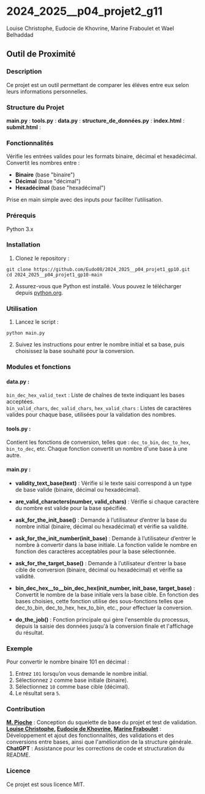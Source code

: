 # 2024_2025__p04_projet2_g11 
Louise Christophe, Eudocie de Khovrine, Marine Fraboulet et Wael Belhaddad

## Outil de Proximité


### Description  
Ce projet est un outil permettant de comparer les éléves entre eux selon leurs informations personnelles. 


### Structure du Projet
**main.py** :
**tools.py** :
**data.py** :
**structure_de_données.py** : 
**index.html** :
**submit.html** :


### Fonctionnalités
Vérifie les entrées valides pour les formats binaire, décimal et hexadécimal.
Convertit les nombres entre :  
- **Binaire** (base "binaire")  
- **Décimal** (base "décimal")  
- **Hexadécimal** (base "hexadécimal")
  
Prise en main simple avec des inputs pour faciliter l’utilisation.


### Prérequis
Python 3.x


### Installation
1. Clonez le repository :   
```
git clone https://github.com/Eudo08/2024_2025__p04_projet1_gp10.git  
cd 2024_2025__p04_projet1_gp10-main
```
2. Assurez-vous que Python est installé. Vous pouvez le télécharger depuis [python.org](python.org).


### Utilisation
1. Lancez le script :  
```
python main.py
```
2. Suivez les instructions pour entrer le nombre initial et sa base, puis choisissez la base souhaité pour la conversion.


### Modules et fonctions
#### data.py :
``bin_dec_hex_valid_text`` : Liste de chaînes de texte indiquant les bases acceptées.  
``bin_valid_chars``, ``dec_valid_chars``, ``hex_valid_chars`` : Listes de caractères valides pour chaque base, utilisées pour la validation des nombres.  
#### tools.py :
Contient les fonctions de conversion, telles que :
``dec_to_bin``, ``dec_to_hex``, ``bin_to_dec``, etc.
Chaque fonction convertit un nombre d'une base à une autre.  
#### main.py :
- **validity_text_base(text)** : Vérifie si le texte saisi correspond à un type de base valide (binaire, décimal ou hexadécimal).

- **are_valid_characters(number, valid_chars)** : Vérifie si chaque caractère du nombre est valide pour la base spécifiée.

- **ask_for_the_init_base()** : Demande à l’utilisateur d’entrer la base du nombre initial (binaire, décimal ou hexadécimal) et vérifie sa validité.

- **ask_for_the_init_number(init_base)** : Demande à l’utilisateur d’entrer le nombre à convertir dans la base initiale. La fonction valide le nombre en fonction des caractères acceptables pour la base sélectionnée.

- **ask_for_the_target_base()** : Demande à l’utilisateur d’entrer la base cible de conversion (binaire, décimal ou hexadécimal) et vérifie sa validité.

- **bin_dec_hex__to__bin_dec_hex(init_number, init_base, target_base)** : Convertit le nombre de la base initiale vers la base cible. En fonction des bases choisies, cette fonction utilise des sous-fonctions telles que dec_to_bin, dec_to_hex, hex_to_bin, etc., pour effectuer la conversion.

- **do_the_job()** : Fonction principale qui gère l'ensemble du processus, depuis la saisie des données jusqu'à la conversion finale et l'affichage du résultat.


### Exemple
Pour convertir le nombre binaire 101 en décimal :

1. Entrez ``101`` lorsqu’on vous demande le nombre initial.
2. Sélectionnez ``2`` comme base initiale (binaire).
3. Sélectionnez ``10`` comme base cible (décimal).
4. Le résultat sera ``5``.


### Contribution
**[M. Pioche](https://github.com/jimpioche)**  : Conception du squelette de base du projet et test de validation.  
**[Louise Christophe](https://github.com/louisechristophe), [Eudocie de Khovrine](https://github.com/Eudo08), [Marine Fraboulet](https://github.com/MAMARINEEE)** : Développement et ajout des fonctionnalités, des validations et des conversions entre bases, ainsi que l'amélioration de la structure générale.  
**ChatGPT** : Assistance pour les corrections de code et structuration du README.

### Licence
Ce projet est sous licence MIT.

